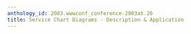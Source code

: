```yaml
---
anthology_id: 2003.wwwconf_conference-2003at.26
title: Service Chart Diagrams - Description & Application
---
```


